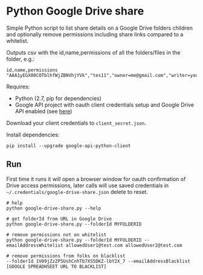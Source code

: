 # Python Google Drive share

Simple Python script to list share details on a Google Drive folders children and optionally remove permissions including share links compared to a whitelist.

Outputs csv with the id,name,permissions of all the folders/files in the folder, e.g.:
```
id,name,permissions
"AAA1yEGX00COTblhfWjZBNVhjYVk","tes11","owner=me@gmail.com","writer=you@gmail.com","reader=anyone"
```

Requires:
* Python (2.7, pip for dependencies)
* Google API project with oauth client credentials setup and Google Drive API enabled (see [here](https://developers.google.com/drive/v3/web/quickstart/python))

Download your client credentials to `client_secret.json`.

Install dependencies:
```
pip install --upgrade google-api-python-client
```

## Run

First time it runs it will open a browser window for oauth confirmation of Drive access permissions, later calls will use saved credentials in `~/.credentials/google-drive-share.json` delete to reset.

```
# help
python google-drive-share.py --help

# get folderId from URL in Google Drive
python google-drive-share.py --folderId MYFOLDERID 

# remove permissions not on whitelist
python google-drive-share.py --folderId MYFOLDERID --emailAddressWhitelist allowedUser1@test.com allowedUser2@test.com

# remove permissions from folks on blacklist
--folderId 1V09jZzZP5UshCnhTb7XS5DKZ-lbY2X_7 --emailAddressBlacklist [GOOGLE SPREADHSEET URL TO BLACKLIST]
```
